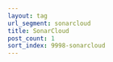 ```yaml
---
layout: tag
url_segment: sonarcloud
title: SonarCloud
post_count: 1
sort_index: 9998-sonarcloud
---
```

